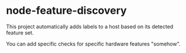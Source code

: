 # node-feature-discovery

This project automatically adds labels to a host based on its detected feature set.

You can add specific checks for specific hardware features "somehow".
